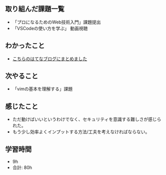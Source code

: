 ## 取り組んだ課題一覧
- 「プロになるためのWeb技術入門」課題提出
- 「VSCodeの使い方を学ぶ」 動画視聴
  
## わかったこと
- [こちらのはてなブログにまとめました](https://yuki0224-1.hatenablog.com/?_gl=1*u96l29*_gcl_au*NzYyMDcyMDg3LjE3MjM1OTk5NDk. "はてなブログ")

## 次やること
- 「vimの基本を理解する」課題

## 感じたこと
- ただ動けばいいというわけでなく、セキュリティを意識する難しさが感じられた。
- もう少し効率よくインプットする方法/工夫を考えなければならない。
## 学習時間

- 9h
- 合計: 80h
